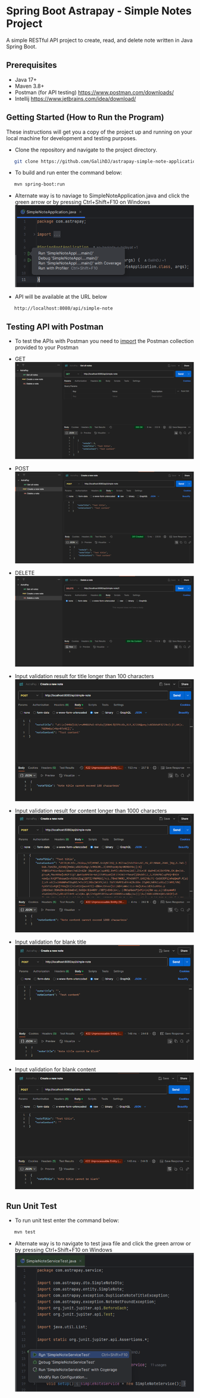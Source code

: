 # Spring Boot Astrapay - Simple Notes Project
A simple RESTful API project to create, read, and delete note written in Java Spring Boot.

## Prerequisites
- Java 17+
- Maven 3.8+
- Postman (for API testing) https://www.postman.com/downloads/
- Intellij https://www.jetbrains.com/idea/download/

## Getting Started (How to Run the Program)

These instructions will get you a copy of the project up and running on your local machine for development and testing purposes.


* Clone the repository and navigate to the project directory.
```bash
   git clone https://github.com/GalihDJ/astrapay-simple-note-application.git
```


* To build and run enter the command below:
```bash
   mvn spring-boot:run
```

* Alternate way is to naviage to SimpleNoteApplication.java and click the green arrow or by pressing Ctrl+Shift+F10 on Windows
![img.png](screenshots/img.png)


* API will be available at the URL below
```bash
   http://localhost:8080/api/simple-note
```

## Testing API with Postman

* To test the APIs with Postman you need to [import](https://learning.postman.com/docs/getting-started/importing-and-exporting/importing-data/) the Postman collection provided to your Postman


* GET
![GET.png](screenshots/GET.png)


* POST
![POST.png](screenshots/POST.png)


* DELETE
![DELETE.png](screenshots/DELETE.png)


* Input validation result for title longer than 100 characters
![noteTitle Longer Than 100 Characters Validation.png](screenshots/noteTitle%20Longer%20Than%20100%20Characters%20Validation.png)


* Input validation result for content longer than 1000 characters
![noteContent Longer Than 1000 Characters Validation.png](screenshots/noteContent%20Longer%20Than%201000%20Characters%20Validation.png)


* Input validation for blank title
![Input Validation Blank Title.png](screenshots/Input%20Validation%20Blank%20Title.png)


* Input validation for blank content
![Input Validation Blank Content.png](screenshots/Input%20Validation%20Blank%20Content.png)



## Run Unit Test

* To run unit test enter the command below:
```bash
   mvn test
``` 

* Alternate way is to navigate to test java file and click the green arrow or by pressing Ctrl+Shift+F10 on Windows
![img_1.png](screenshots/img_1.png)
